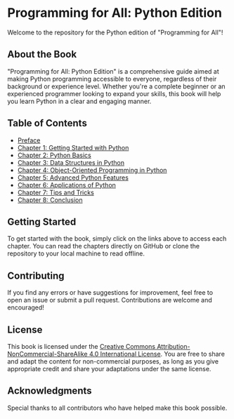# Programming for All: Python Edition

Welcome to the repository for the Python edition of "Programming for All"!

## About the Book

"Programming for All: Python Edition" is a comprehensive guide aimed at making Python programming accessible to everyone, regardless of their background or experience level. Whether you're a complete beginner or an experienced programmer looking to expand your skills, this book will help you learn Python in a clear and engaging manner.

## Table of Contents

- [Preface](chapters/00-preface.md)
- [Chapter 1: Getting Started with Python](chapters/03-chapter1.md)
- [Chapter 2: Python Basics](chapters/04-chapter2.md)
- [Chapter 3: Data Structures in Python](chapters/05-chapter3.md)
- [Chapter 4: Object-Oriented Programming in Python](chapters/06-chapter4.md)
- [Chapter 5: Advanced Python Features](chapters/07-chapter5.md)
- [Chapter 6: Applications of Python](chapters/08-chapter6.md)
- [Chapter 7: Tips and Tricks](chapters/09-chapter7.md)
- [Chapter 8: Conclusion](chapters/10-chapter8.md)

## Getting Started

To get started with the book, simply click on the links above to access each chapter. You can read the chapters directly on GitHub or clone the repository to your local machine to read offline.

## Contributing

If you find any errors or have suggestions for improvement, feel free to open an issue or submit a pull request. Contributions are welcome and encouraged!

## License

This book is licensed under the [Creative Commons Attribution-NonCommercial-ShareAlike 4.0 International License](https://creativecommons.org/licenses/by-nc-sa/4.0/). You are free to share and adapt the content for non-commercial purposes, as long as you give appropriate credit and share your adaptations under the same license.

## Acknowledgments

Special thanks to all contributors who have helped make this book possible.
